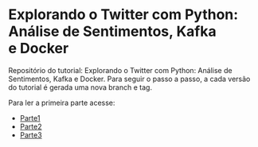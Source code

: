 # Explorando o Twitter com Python: Análise de Sentimentos, Kafka e Docker

Repositório do tutorial: Explorando o Twitter com Python: Análise de Sentimentos, Kafka e Docker. Para seguir o passo a passo, a cada versão do tutorial é gerada uma nova branch e tag.

Para ler a primeira parte acesse:

- [Parte1](https://medium.com/@mdbaraujo/explorando-o-twitter-com-python-an%C3%A1lise-de-sentimentos-kafka-docker-e-clean-architecture-0c22abdba2f0)
- [Parte2](https://medium.com/@mdbaraujo/explorando-o-twitter-com-python-an%C3%A1lise-de-sentimentos-kafka-docker-e-clean-architecture-2f1cbd1f78bf)
- [Parte3](https://medium.com/@mdbaraujo/explorando-o-twitter-com-python-an%C3%A1lise-de-sentimentos-kafka-docker-e-clean-architecture-19c0eb60ae73)